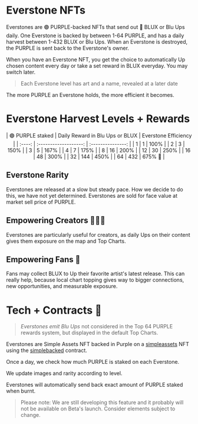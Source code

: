 

# Everstone NFTs
Everstones are 🟣 PURPLE-backed NFTs that send out 🔵 BLUX or Blu Ups daily. One Everstone is backed by between 1-64 PURPLE, and has a daily harvest between 1-432 BLUX or Blu Ups. When an Everstone is destroyed, the PURPLE is sent back to the Everstone's owner.


When you have an Everstone NFT, you get the choice to automatically Up chosen content every day or take a set reward in BLUX everyday. You may switch later. 

> Each Everstone level has art and a name, revealed at a later date

The more PURPLE an Everstone holds, the more efficient it becomes. 

# Everstone Harvest Levels + Rewards

<p align="center">
| 🟣 PURPLE staked  | Daily Reward in Blu Ups or BLUX | Everstone Efficiency |
| :----:  | :-------------------: | :---------------: |
| 1         | 1                   | 100%            | 
| 2         | 3                   | 150%            | 
| 3         | 5                   | 167%            | 
| 4         | 7                   | 175%            | 
| 8         | 16                  | 200%            | 
| 12        | 30                  | 250%            | 
| 16        | 48                  | 300%            | 
| 32        | 144                 | 450%            | 
| 64        | 432                 | 675%         🧠 | 
</p>

## Everstone Rarity
Everstones are released at a slow but steady pace. How we decide to do this, we have not yet determined. Everstones are sold for face value at market sell price of PURPLE. 

## Empowering Creators 👨‍🎤🎤
Everstones are particularly useful for creators, as daily Ups on their content gives them exposure on the map and Top Charts.

## Empowering Fans 🧝‍
Fans may collect BLUX to Up their favorite artist's latest release. This can really help, because local chart topping gives way to bigger connections, new opportunities, and measurable exposure. 


# Tech + Contracts 🔌

> *Everstones emit Blu Ups* not considered in the Top 64 PURPLE rewards system, but displayed in the default Top Charts.

Everstones are Simple Assets NFT backed in Purple on a [simpleassets](https://wax.bloks.io/account/simpleassets) NFT using the [simplebacked](https://wax.bloks.io/account/simplebacked) contract. 

Once a day, we check how much PURPLE is staked on each Everstone. 

We update images and rarity according to level. 

Everstones will automatically send back exact amount of PURPLE staked when burnt. 


> Please note: We are still developing this feature and it probably will not be available on Beta's launch. Consider elements subject to change.
